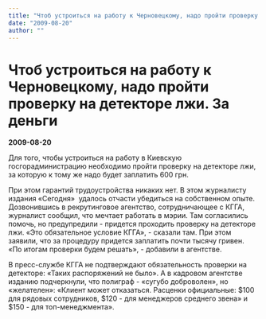 ```yaml
---
title: "Чтоб устроиться на работу к Черновецкому, надо пройти проверку на детекторе лжи. За деньги"
date: "2009-08-20"
author: ""
---
```


# Чтоб устроиться на работу к Черновецкому, надо пройти проверку на детекторе лжи. За деньги

**2009-08-20** 

Для того, чтобы устроиться на работу в Киевскую госгорадминистрацию необходимо пройти проверку на детекторе лжи, за которую к тому же надо будет заплатить 600 грн.

При этом гарантий трудоустройства никаких нет. В этом журналисту издания «Сегодня»  удалось отчасти убедиться на собственном опыте. Дозвонившись в рекрутинговое агентство, сотрудничающее с КГГА, журналист сообщил, что мечтает работать в мэрии. Там согласились помочь, но предупредили - придется проходить проверку на детекторе лжи. «Это обязательное условие КГГА», - сказали там. При этом заявили, что за процедуру придется заплатить почти тысячу гривен. «По итогам проверки будем решать», - добавили в агентстве.

В пресс-службе КГГА не подтверждают обязательность проверки на детекторе: «Таких распоряжений не было». А в кадровом агентстве изданию подчеркнули, что полиграф - «сугубо доброволен», но «желателен»: «Клиент может отказаться. Расценки официальные: $100 для рядовых сотрудников, $120 - для менеджеров среднего звена» и $150 - для топ-менеджмента».